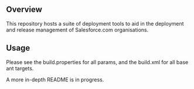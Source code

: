 ## Overview
This repository hosts a suite of deployment tools to aid in the deployment
and release management of Salesforce.com organisations.

## Usage
Please see the build.properties for all params, and the build.xml for all base ant targets.

A more in-depth README is in progress.


